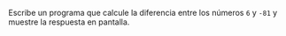 
Escribe un programa que calcule la diferencia entre los números `6` y `-81` y muestre la respuesta en pantalla.
